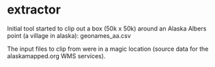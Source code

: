 extractor
=========

Initial tool started to clip out a box (50k x 50k) around an Alaska Albers point
(a village in alaska): geonames_aa.csv

The input files to clip from were in a magic location (source data for the
alaskamapped.org WMS services).
